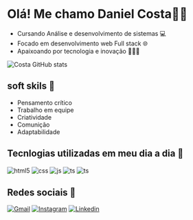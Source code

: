 # Olá! Me chamo Daniel Costa👋🏾


* Cursando Análise e desenvolvimento de sistemas 💻
* Focado em desenvolvimento web Full stack 🌐
* Apaixoando por tecnologia e inovação 👨🏾‍💻

![Costa GitHub stats](https://github-readme-stats.vercel.app/api?username=userdanieldev&show_icons=true&theme=dracula  )

## soft skils 🚀
* Pensamento crítico
* Trabalho em equipe 
* Criatividade
* Comunição 
* Adaptabilidade

## Tecnlogias utilizadas em meu dia a dia 📌
<div style="display: inline_block">
  <img align="center" alt="html5" src="https://img.shields.io/badge/HTML5-E34F26?style=for-the-badge&logo=html5&logoColor=white" />
  <img align="center" alt="css" src="https://img.shields.io/badge/CSS3-1572B6?style=for-the-badge&logo=css3&logoColor=white" />
  <img align="center" alt="js" src="https://img.shields.io/badge/JavaScript-F7DF1E?style=for-the-badge&logo=javascript&logoColor=black" />
  <img align="center" alt="ts" src="https://img.shields.io/badge/TypeScript-007ACC?style=for-the-badge&logo=typescript&logoColor=white" />
  <img align="center" alt="ts" src=https://img.shields.io/badge/SAP-0FAAFF?style=for-the-badge&logo=sap&logoColor=white
 />
  

## Redes sociais 📱
[![Gmail](https://img.shields.io/badge/Gmail-D14836?style=for-the-badge&logo=gmail&logoColor=white)](mailto:daniel0920.victor@gmail.com)
[![Instagram](https://img.shields.io/badge/Instagram-E4405F?style=for-the-badge&logo=instagram&logoColor=white)](https://www.instagram.com/_daniel_victorr/)
[![Linkedin](https://img.shields.io/badge/LinkedIn-0077B5?style=for-the-badge&logo=linkedin&logoColor=white)](https://www.linkedin.com/in/daniel-victor-b88a07198/)
